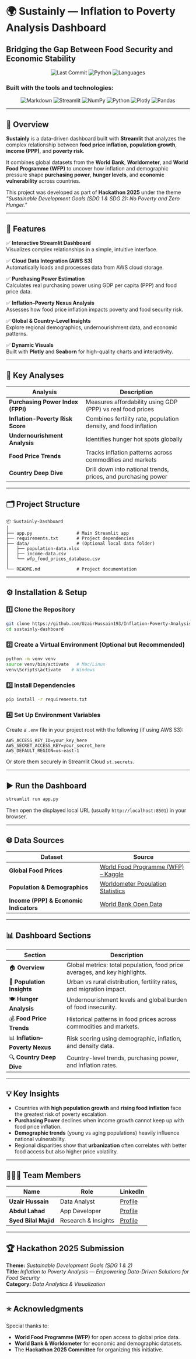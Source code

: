 
# 🌍 Sustainly — Inflation to Poverty Analysis Dashboard

## Bridging the Gap Between Food Security and Economic Stability

<p align="center">
    <img alt="Last Commit" src="https://img.shields.io/github/last-commit/UzairHussain193/Inflation-Poverty-Analysis-Dashboard?style=flat-square&label=last%20commit&color=21262d&labelColor=21262d">
    <img alt="Python" src="https://img.shields.io/badge/python-100.0%25-blue?style=flat-square&logo=python&logoColor=white&color=007396&labelColor=007396">
    <img alt="Languages" src="https://img.shields.io/badge/languages-1-blue?style=flat-square&color=21262d&labelColor=21262d">
</p>

### Built with the tools and technologies:

<p align="center">
    <img alt="Markdown" src="https://img.shields.io/badge/Markdown-000000?style=for-the-badge&logo=markdown&logoColor=white">
    <img alt="Streamlit" src="https://img.shields.io/badge/Streamlit-FF4B4B?style=for-the-badge&logo=streamlit&logoColor=white">
    <img alt="NumPy" src="https://img.shields.io/badge/NumPy-013243?style=for-the-badge&logo=numpy&logoColor=white">
    <img alt="Python" src="https://img.shields.io/badge/Python-3776AB?style=for-the-badge&logo=python&logoColor=white">
    <img alt="Plotly" src="https://img.shields.io/badge/Plotly-273647?style=for-the-badge&logo=plotly&logoColor=white">
    <img alt="Pandas" src="https://img.shields.io/badge/Pandas-150458?style=for-the-badge&logo=pandas&logoColor=white">
</p>

---

## 📖 Overview

**Sustainly** is a data-driven dashboard built with **Streamlit** that analyzes the complex relationship between **food price inflation**, **population growth**, **income (PPP)**, and **poverty risk**.  

It combines global datasets from the **World Bank**, **Worldometer**, and **World Food Programme (WFP)** to uncover how inflation and demographic pressure shape **purchasing power**, **hunger levels**, and **economic vulnerability** across countries.

This project was developed as part of **Hackathon 2025** under the theme _"Sustainable Development Goals (SDG 1 & SDG 2): No Poverty and Zero Hunger."_  

---

## 🚀 Features

✅ **Interactive Streamlit Dashboard**  
Visualizes complex relationships in a simple, intuitive interface.  

✅ **Cloud Data Integration (AWS S3)**  
Automatically loads and processes data from AWS cloud storage.  

✅ **Purchasing Power Estimation**  
Calculates real purchasing power using GDP per capita (PPP) and food price data.  

✅ **Inflation–Poverty Nexus Analysis**  
Assesses how food price inflation impacts poverty and food security risk.  

✅ **Global & Country-Level Insights**  
Explore regional demographics, undernourishment data, and economic patterns.  

✅ **Dynamic Visuals**  
Built with **Plotly** and **Seaborn** for high-quality charts and interactivity.

---

## 🧮 Key Analyses

| Analysis | Description |
|-----------|--------------|
| **Purchasing Power Index (FPPI)** | Measures affordability using GDP (PPP) vs real food prices |
| **Inflation-Poverty Risk Score** | Combines fertility rate, population density, and food inflation |
| **Undernourishment Analysis** | Identifies hunger hot spots globally |
| **Food Price Trends** | Tracks inflation patterns across commodities and markets |
| **Country Deep Dive** | Drill down into national trends, prices, and purchasing power |

---

## 🗂️ Project Structure

```
📦 Sustainly-Dashboard
│
├── app.py                 # Main Streamlit app
├── requirements.txt       # Project dependencies
├── data/                  # (Optional local data folder)
│   ├── population-data.xlsx
│   ├── income-data.csv
│   └── wfp_food_prices_database.csv
│
└── README.md              # Project documentation
```

---

## ⚙️ Installation & Setup

### 1️⃣ Clone the Repository
```bash
git clone https://github.com/UzairHussain193/Inflation-Poverty-Analysis-Dashboard.git
cd sustainly-dashboard
```

### 2️⃣ Create a Virtual Environment (Optional but Recommended)
```bash
python -m venv venv
source venv/bin/activate   # Mac/Linux
venv\Scripts\activate    # Windows
```

### 3️⃣ Install Dependencies
```bash
pip install -r requirements.txt
```

### 4️⃣ Set Up Environment Variables
Create a `.env` file in your project root with the following (if using AWS S3):
```
AWS_ACCESS_KEY_ID=your_key_here
AWS_SECRET_ACCESS_KEY=your_secret_here
AWS_DEFAULT_REGION=us-east-1
```
Or store them securely in Streamlit Cloud `st.secrets`.

---

## ▶️ Run the Dashboard
```bash
streamlit run app.py
```
Then open the displayed local URL (usually `http://localhost:8501`) in your browser.

---

## 🌐 Data Sources

| Dataset | Source |
|----------|--------|
| **Global Food Prices** | [World Food Programme (WFP) – Kaggle](https://www.kaggle.com/datasets/salehahmedrony/global-food-prices) |
| **Population & Demographics** | [Worldometer Population Statistics](https://www.worldometers.info/world-population/) |
| **Income (PPP) & Economic Indicators** | [World Bank Open Data](https://databank.worldbank.org/source/world-development-indicators/) |

---

## 📊 Dashboard Sections

| Section | Description |
|----------|-------------|
| 🏠 **Overview** | Global metrics: total population, food price averages, and key highlights. |
| 👥 **Population Insights** | Urban vs rural distribution, fertility rates, and migration impact. |
| 🍽️ **Hunger Analysis** | Undernourishment levels and global burden of food insecurity. |
| 💰 **Food Price Trends** | Historical patterns in food prices across commodities and markets. |
| 📊 **Inflation–Poverty Nexus** | Risk scoring using demographic, inflation, and density data. |
| 🔍 **Country Deep Dive** | Country-level trends, purchasing power, and inflation rates. |

---

## 💡 Key Insights

- Countries with **high population growth** and **rising food inflation** face the greatest risk of poverty escalation.  
- **Purchasing Power** declines when income growth cannot keep up with food price inflation.  
- **Demographic trends** (young vs aging populations) heavily influence national vulnerability.  
- Regional disparities show that **urbanization** often correlates with better food access but also higher price volatility.  

---

## 🧑‍🤝‍🧑 Team Members

| Name | Role | LinkedIn |
|------|------|-----------|
| **Uzair Hussain** | Data Analyst | [Profile](https://www.linkedin.com/in/uzairhussain1) |
| **Abdul Lahad** | App Developer | [Profile](https://www.linkedin.com/in/abdul-lahad-8226ab274/) |
| **Syed Bilal Majid** | Research & Insights | [Profile](https://www.linkedin.com/in/bilal-majid-37b56225a/) |

---

## 🏆 Hackathon 2025 Submission

**Theme:** *Sustainable Development Goals (SDG 1 & 2)*  
**Title:** _Inflation to Poverty Analysis — Empowering Data-Driven Solutions for Food Security_  
**Category:** *Data Analytics & Visualization*  

---


## ⭐ Acknowledgments

Special thanks to:
- **World Food Programme (WFP)** for open access to global price data.  
- **World Bank & Worldometer** for economic and demographic datasets.  
- The **Hackathon 2025 Committee** for organizing this initiative.  
